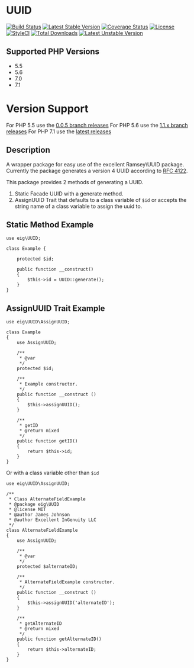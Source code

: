 # UUID
[![Build Status](https://travis-ci.org/excellentingenuity/UUID.svg?branch=master)](https://travis-ci.org/excellentingenuity/UUID)
[![Latest Stable Version](https://poser.pugx.org/eig/uuid/v/stable)](https://packagist.org/packages/eig/uuid)
[![Coverage Status](https://coveralls.io/repos/github/excellentingenuity/UUID/badge.svg?branch=master)](https://coveralls.io/github/excellentingenuity/UUID?branch=master)
[![License](https://poser.pugx.org/eig/uuid/license)](https://packagist.org/packages/eig/uuid)
[![StyleCI](https://styleci.io/repos/73737692/shield)](https://styleci.io/repos/73737692)
[![Total Downloads](https://poser.pugx.org/eig/uuid/downloads)](https://packagist.org/packages/eig/uuid) 
[![Latest Unstable Version](https://poser.pugx.org/eig/uuid/v/unstable)](https://packagist.org/packages/eig/uuid) 

## Supported PHP Versions
- 5.5
- 5.6
- 7.0
- 7.1

# Version Support
For PHP 5.5 use the [0.0.5 branch releases](https://github.com/excellentingenuity/UUID/releases/tag/0.5.5-2)
For PHP 5.6 use the [1.1.x branch releases]()
For PHP 7.1 use the [latest releases]()  

## Description
A wrapper package for easy use of the excellent Ramsey\UUID package. 
Currently the package generates a version 4 UUID according to [RFC 4122](https://tools.ietf.org/html/rfc4122).

This package provides 2 methods of generating a UUID.
1. Static Facade UUID with a generate method.
2. AssignUUID Trait that defaults to a class variable of `$id` or accepts the string name of a class variable to assign the uuid to.


## Static Method Example
```
use eig\UUID;

class Example {
    
    protected $id;
    
    public function __construct()
    {
        $this->id = UUID::generate();
    }
}
```

## AssignUUID Trait Example
```
use eig\UUID\AssignUUID;

class Example
{
    use AssignUUID;

    /**
     * @var
     */
    protected $id;

    /**
     * Example constructor.
     */
    public function __construct ()
    {
        $this->assignUUID();
    }

    /**
     * getID
     * @return mixed
     */
    public function getID()
    {
        return $this->id;
    }
}
```

Or with a class variable other than `$id`

```
use eig\UUID\AssignUUID;

/**
 * Class AlternateFieldExample
 * @package eig\UUID
 * @license MIT
 * @author James Johnson
 * @author Excellent InGenuity LLC
 */
class AlternateFieldExample
{
    use AssignUUID;

    /**
     * @var
     */
    protected $alternateID;

    /**
     * AlternateFieldExample constructor.
     */
    public function __construct ()
    {
        $this->assignUUID('alternateID');
    }

    /**
     * getAlternateID
     * @return mixed
     */
    public function getAlternateID()
    {
        return $this->alternateID;
    }
}
```
